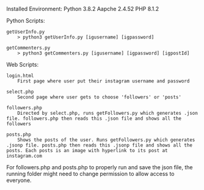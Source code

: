 Installed Environment:
    Python 3.8.2
    Aapche 2.4.52
    PHP 8.1.2

Python Scripts:
    
    getUserInfo.py
        > python3 getUserInfo.py [igusername] [igpassword]
    
    getCommenters.py
        > python3 getCommenters.py [igusername] [igpassword] [igpostId]
    

Web Scripts:
    
    login.html
        First page where user put their instagram username and password
        
    select.php
        Second page where user gets to choose 'followers' or 'posts'
        
    followers.php
        Directed by select.php, runs getFollowers.py which generates .json file. followers.php then reads this .json file and shows all the followers
        
    posts.php
        Shows the posts of the user. Runs getFollowers.py which generates .jsonp file. posts.php then reads this .jsonp file and shows all the posts. Each posts is an image with hyperlink to its post at instagram.com


For followers.php and posts.php to properly run and save the json file, the running folder might need to change permission to allow access to everyone.
